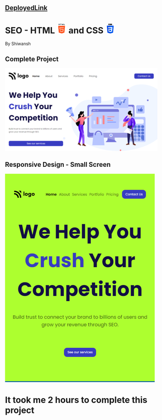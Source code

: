 ## [DeployedLink]()
# SEO - HTML ![HTML5](./readmeImgs/html-5.png) and CSS ![CSS3](./readmeImgs/css-3.png)
By Shiwansh
## Complete Project
![SEO](./readmeImgs/Screenshot.PNG)
## Responsive Design - Small Screen
![SmallScreen](./readmeImgs/small-screen.PNG)

# It took me 2 hours to complete this project
